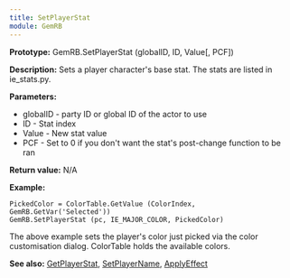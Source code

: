 ```yaml
---
title: SetPlayerStat
module: GemRB
---
```


**Prototype:** GemRB.SetPlayerStat (globalID, ID, Value[, PCF])

**Description:** Sets a player character's base stat. The stats are listed 
in ie_stats.py.

**Parameters:**
  * globalID - party ID or global ID of the actor to use
  * ID - Stat index
  * Value - New stat value
  * PCF - Set to 0 if you don't want the stat's post-change function to be ran

**Return value:** N/A

**Example:**
 
    PickedColor = ColorTable.GetValue (ColorIndex, GemRB.GetVar('Selected'))
    GemRB.SetPlayerStat (pc, IE_MAJOR_COLOR, PickedColor)
The above example sets the player's color just picked via the color customisation dialog. ColorTable holds the available colors.

**See also:** [GetPlayerStat](GetPlayerStat.md), [SetPlayerName](SetPlayerName.md), [ApplyEffect](ApplyEffect.md)
